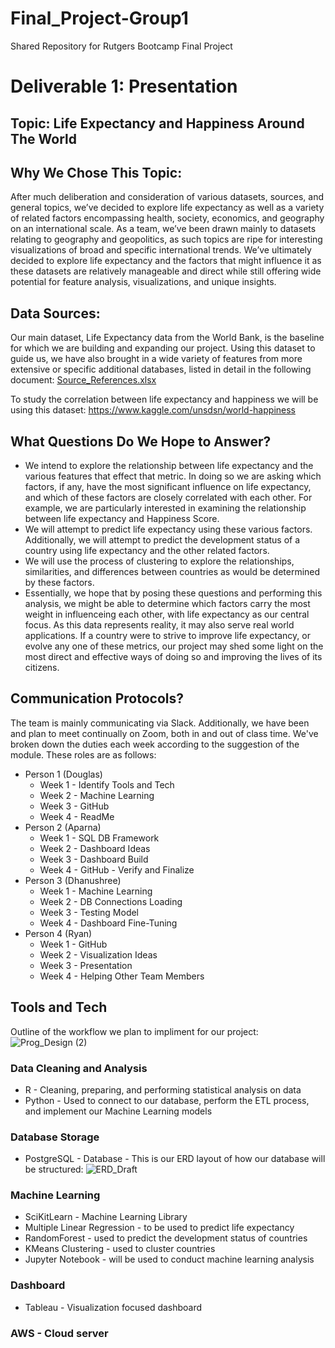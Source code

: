 # Final_Project-Group1
Shared Repository for Rutgers Bootcamp Final Project

# Deliverable 1: Presentation
 
## Topic: Life Expectancy and Happiness Around The World

## Why We Chose This Topic:

After much deliberation and consideration of various datasets, sources, and general topics, we’ve decided to explore life expectancy as well as a variety of related factors encompassing health, society, economics, and geography on an international scale. As a team, we’ve been drawn mainly to datasets relating to geography and geopolitics, as such topics are ripe for interesting visualizations of broad and specific international trends. We’ve ultimately decided to explore life expectancy and the factors that might influence it as these datasets are relatively manageable and direct while still offering wide potential for feature analysis, visualizations, and unique insights.

## Data Sources:

Our main dataset, Life Expectancy data from the World Bank, is the baseline for which we are building and expanding our project. Using this dataset to guide us, we have also brought in a wide variety of features from more extensive or specific additional databases, listed in detail in the following document: 
[Source_References.xlsx](https://github.com/Ryan-Fried/Final_Project-Group1/files/8149293/Source_References.xlsx)

To study the correlation between life expectancy and happiness we will be using this dataset:
https://www.kaggle.com/unsdsn/world-happiness

## What Questions Do We Hope to Answer?

- We intend to explore the relationship between life expectancy and the various features that effect that metric. In doing so we are asking which factors, if any, have the most significant influence on life expectancy, and which of these factors are closely correlated with each other. For example, we are particularly interested in examining the relationship between life expectancy and Happiness Score.
- We will attempt to predict life expectancy using these various factors. Additionally, we will attempt to predict the development status of a country using life expectancy and the other related factors. 
- We will use the process of clustering to explore the relationships, similarities, and differences between countries as would be determined by these factors.
- Essentially, we hope that by posing these questions and performing this analysis, we might be able to determine which factors carry the most weight in influenceing each other, with life expectancy as our central focus. As this data represents reality, it may also serve real world applications. If a country were to strive to improve life expectancy, or evolve any one of these metrics, our project may shed some light on the most direct and effective ways of doing so and improving the lives of its citizens.

## Communication Protocols?

The team is mainly communicating via Slack. Additionally, we have been and plan to meet continually on Zoom, both in and out of class time. We've broken down the duties each week according to the suggestion of the module. These roles are as follows: 
- Person 1 (Douglas)
  - Week 1 - Identify Tools and Tech
  - Week 2 - Machine Learning
  - Week 3 - GitHub
  - Week 4 - ReadMe
- Person 2 (Aparna)
  - Week 1 - SQL DB Framework
  - Week 2 - Dashboard Ideas
  - Week 3 - Dashboard Build
  - Week 4 - GitHub - Verify and Finalize
- Person 3 (Dhanushree)
  - Week 1 - Machine Learning
  - Week 2 - DB Connections Loading
  - Week 3 - Testing Model
  - Week 4 - Dashboard Fine-Tuning
- Person 4 (Ryan)
  - Week 1 - GitHub
  - Week 2 - Visualization Ideas
  - Week 3 - Presentation
  - Week 4 - Helping Other Team Members

## Tools and Tech

Outline of the workflow we plan to impliment for our project:
![Prog_Design (2)](https://user-images.githubusercontent.com/91569387/155899322-5182f176-2b76-49e0-8232-71a2c3780d84.png)

### Data Cleaning and Analysis
- R - Cleaning, preparing, and performing statistical analysis on data
- Python - Used to connect to our database, perform the ETL process, and implement our Machine Learning models
### Database Storage
- PostgreSQL - Database - This is our ERD layout of how our database will be structured:
![ERD_Draft](https://user-images.githubusercontent.com/91569387/155905655-44a11d79-ee0f-46cc-a857-560a903547fc.png)
### Machine Learning
- SciKitLearn - Machine Learning Library
- Multiple Linear Regression - to be used to predict life expectancy
- RandomForest - used to predict the development status of countries
- KMeans Clustering - used to cluster countries
- Jupyter Notebook - will be used to conduct machine learning analysis
### Dashboard
- Tableau - Visualization focused dashboard

### AWS - Cloud server
